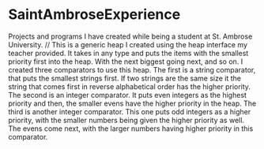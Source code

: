 # SaintAmbroseExperience
Projects and programs I have created while being a student at St. Ambrose University.
//
This is a generic heap I created using the heap interface my teacher provided. It takes in any type and puts the
items with the smallest priority first into the heap. With the next biggest going next, and so on. 
I created three comparators to use this heap.
The first is a string comparator, that puts the smallest strings first. If two strings are the same size it the
string that comes first in reverse alphabetical order has the higher priority.
The second is an integer comparator. It puts even integers as the highest priority and then, the smaller evens have
the higher priority in the heap.
The third is another integer comparator. This one puts odd integers as a higher priority, with the smaller numbers 
being given the higher priority as well. The evens come next, with the larger numbers having higher priority in this
comparator.

